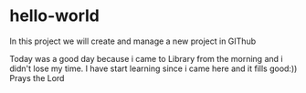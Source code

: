 # hello-world
In this project we will create and manage a new project in GIThub

Today was a good day because i came to Library from the morning and i didn't lose my time. 
I have start learning since i came here and it fills good:))    Prays the Lord
